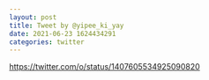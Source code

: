 ```yaml
--- 
layout: post 
title: Tweet by @yipee_ki_yay 
date: 2021-06-23 1624434291 
categories: twitter 
--- 
```

https://twitter.com/o/status/1407605534925090820